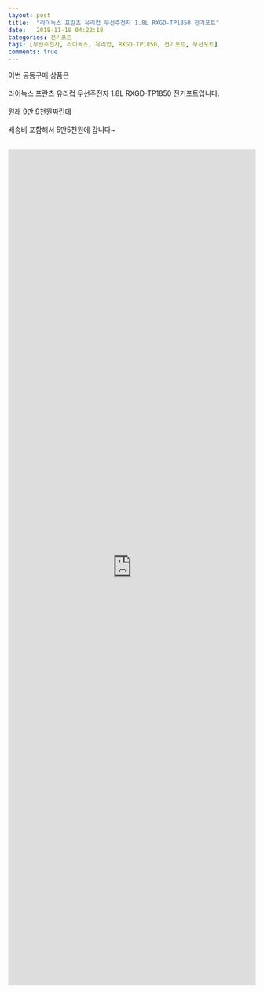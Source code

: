 ```yaml
---
layout: post
title:  "라이녹스 프란츠 유리컵 무선주전자 1.8L RXGD-TP1850 전기포트"
date:   2018-11-18 04:22:18
categories: 전기포트
tags: [무선주전자, 라이녹스, 유리컵, RXGD-TP1850, 전기포트, 무선포트]
comments: true
---
```



이번 공동구매 상품은 
<br><br>
라이녹스 프란츠 유리컵 무선주전자 1.8L RXGD-TP1850 전기포트입니다.
<br><br>
원래 9만 9천원짜린데 
<br><br>
배송비 포함해서 5만5천원에 갑니다~
<br>
<br>
<img class="image" src="https://4.bp.blogspot.com/-Xy5gnbkaoQw/XAfY33iSGVI/AAAAAAAABAk/CyqnZLjH05wt8SmolXI6NtbLKb9HSF2owCLcBGAs/s320/20181205_225351.jpg" alt=""/>
<br>
<img class="image" src="http://gi.esmplus.com/mkh0676/%EB%8F%85%EC%9D%BC%20%EB%9D%BC%EC%9D%B4%EB%85%B9%EC%8A%A4%20%ED%94%84%EB%9E%80%EC%B8%A0%20%EC%A0%84%EA%B8%B0%20%ED%8B%B0%ED%8F%AC%ED%8A%B8%20RXGD-TP1850%20%EC%83%81%EC%84%B8.jpg" alt=""/> 
<br>
<iframe src="https://docs.google.com/forms/d/e/1FAIpQLSeEvIXBvCibZhGjtmeVozOvMckfcy5ZRYP0FBEAoO96K635dg/viewform?embedded=true" width="100%" height="1702" frameborder="0" marginheight="0" marginwidth="0">로드 중...</iframe> 